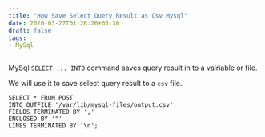 ```yaml
---
title: "How Save Select Query Result as Csv Mysql"
date: 2020-03-27T01:26:26+05:30
draft: false
tags:
- MySql
---
```


MySql `SELECT ... INTO` command saves query result in to a valriable or file.

We will use it to save select query result to a `csv`  file.

```
SELECT * FROM POST 
INTO OUTFILE '/var/lib/mysql-files/output.csv'
FIELDS TERMINATED BY ','
ENCLOSED BY '"'
LINES TERMINATED BY '\n';
```